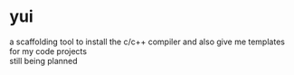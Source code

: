 # yui
a scaffolding tool to install the c/c++ compiler and also give me templates for my code projects  
still being planned
